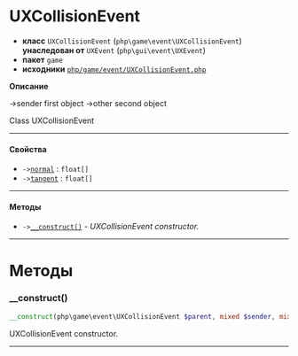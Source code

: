 # UXCollisionEvent

- **класс** `UXCollisionEvent` (`php\game\event\UXCollisionEvent`) **унаследован от** `UXEvent` (`php\gui\event\UXEvent`)
- **пакет** `game`
- **исходники** [`php/game/event/UXCollisionEvent.php`](./src/main/resources/JPHP-INF/sdk/php/game/event/UXCollisionEvent.php)

**Описание**

->sender first object
->other second object

Class UXCollisionEvent

---

#### Свойства

- `->`[`normal`](#prop-normal) : `float[]`
- `->`[`tangent`](#prop-tangent) : `float[]`

---

#### Методы

- `->`[`__construct()`](#method-__construct) - _UXCollisionEvent constructor._

---
# Методы

<a name="method-__construct"></a>

### __construct()
```php
__construct(php\game\event\UXCollisionEvent $parent, mixed $sender, mixed $target): void
```
UXCollisionEvent constructor.

---
